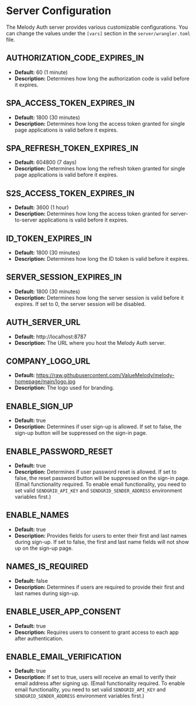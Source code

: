 # Server Configuration

The Melody Auth server provides various customizable configurations. You can change the values under the `[vars]` section in the `server/wrangler.toml` file.

## AUTHORIZATION_CODE_EXPIRES_IN
- **Default:** 60 (1 minute)  
- **Description:** Determines how long the authorization code is valid before it expires.

## SPA_ACCESS_TOKEN_EXPIRES_IN
- **Default:** 1800 (30 minutes)  
- **Description:** Determines how long the access token granted for single page applications is valid before it expires.

## SPA_REFRESH_TOKEN_EXPIRES_IN
- **Default:** 604800 (7 days)
- **Description:** Determines how long the refresh token granted for single page applications is valid before it expires.

## S2S_ACCESS_TOKEN_EXPIRES_IN
- **Default:** 3600 (1 hour)
- **Description:** Determines how long the access token granted for server-to-server applications is valid before it expires.

## ID_TOKEN_EXPIRES_IN
- **Default:** 1800 (30 minutes)
- **Description:** Determines how long the ID token is valid before it expires.

## SERVER_SESSION_EXPIRES_IN
- **Default:** 1800 (30 minutes)
- **Description:** Determines how long the server session is valid before it expires. If set to 0, the server session will be disabled.

## AUTH_SERVER_URL
- **Default:** http://localhost:8787
- **Description:** The URL where you host the Melody Auth server.

## COMPANY_LOGO_URL
- **Default:** https://raw.githubusercontent.com/ValueMelody/melody-homepage/main/logo.jpg
- **Description:** The logo used for branding.

## ENABLE_SIGN_UP
- **Default:** true
- **Description:** Determines if user sign-up is allowed. If set to false, the sign-up button will be suppressed on the sign-in page.

## ENABLE_PASSWORD_RESET
- **Default:** true
- **Description:** Determines if user password reset is allowed. If set to false, the reset password button will be suppressed on the sign-in page. (Email functionality required. To enable email functionality, you need to set valid `SENDGRID_API_KEY` and `SENDGRID_SENDER_ADDRESS` environment variables first.)

## ENABLE_NAMES
- **Default:** true
- **Description:** Provides fields for users to enter their first and last names during sign-up. If set to false, the first and last name fields will not show up on the sign-up page.

## NAMES_IS_REQUIRED
- **Default:** false
- **Description:** Determines if users are required to provide their first and last names during sign-up.

## ENABLE_USER_APP_CONSENT
- **Default:** true
- **Description:** Requires users to consent to grant access to each app after authentication.

## ENABLE_EMAIL_VERIFICATION
- **Default:** true
- **Description:** If set to true, users will receive an email to verify their email address after signing up. (Email functionality required. To enable email functionality, you need to set valid `SENDGRID_API_KEY` and `SENDGRID_SENDER_ADDRESS` environment variables first.)
